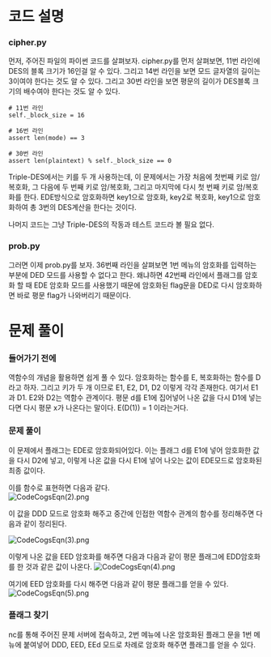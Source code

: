 # 코드 설명

### cipher.py

먼저, 주어진 파일의 파이썬 코드를 살펴보자. cipher.py를 먼저 살펴보면, 11번 라인에 DES의 블록 크기가 16인걸 알 수 있다. 그리고 14번 라인을 보면 모드 글자열의 길이는 3이여야 한다는 것도 알 수 있다. 그리고 30번 라인을 보면 평문의 길이가 DES블록 크기의 배수여야 한다는 것도 알 수 있다.

```pyhton
# 11번 라인
self._block_size = 16

# 16번 라인
assert len(mode) == 3

# 30번 라인
assert len(plaintext) % self._block_size == 0
```

Triple-DES에서는 키를 두 개 사용하는데, 이 문제에서는 가장 처음에 첫번째 키로 암/복호화, 그 다음에 두 번째 키로 암/복호화, 그리고 마지막에 다시 첫 번째 키로 암/복호화를 한다. EDE방식으로 암호화하면 key1으로 암호화, key2로 복호화, key1으로 암호화하여 총 3번의 DES계산을 한다는 것이다.

나머지 코드는 그냥 Triple-DES의 작동과 테스트 코드라 볼 필요 없다.

### prob.py

그러면 이제 prob.py를 보자. 36번째 라인을 살펴보면 1번 메뉴의 암호화를 입력하는 부분에 DED 모드를 사용할 수 없다고 한다. 왜냐하면 42번째 라인에서 플래그를 암호화 할 때 EDE 암호화 모드를 사용했기 때문에 암호화된 flag문을 DED로 다시 암호화하면 바로 평문 flag가 나와버리기 때문이다.

# 문제 풀이

### 들어가기 전에

역함수의 개념을 활용하면 쉽게 풀 수 있다.
암호화하는 함수를 E, 복호화하는 함수를 D라고 하자. 그리고 키가 두 개 이므로 E1, E2, D1, D2 이렇게 각각 존재한다. 여기서 E1과 D1. E2와 D2는 역함수 관계이다. 평문 d를 E1에 집어넣어 나온 값을 다시 D1에 넣는다면 다시 평문 x가 나온다는 말이다. E(D(1)) = 1 이라는거다.

### 문제 풀이

이 문제에서 플래그는 EDE로 암호화되어있다. 이는 플래그 d를 E1에 넣어 암호화한 값을 다시 D2에 넣고, 이렇게 나온 값을 다시 E1에 넣어 나오는 값이 EDE모드로 암호화된 최종 값이다.

이를 함수로 표현하면 다음과 같다.  
![CodeCogsEqn(2).png](https://dreamhack-media.s3.amazonaws.com/attachments/7a7765262f26d349c6dd5bb5639f0dd5c0cfd46f2189ec88d7823ec31993b275.png)

이 값을 DDD 모드로 암호화 해주고 중간에 인접한 역함수 관계의 함수를 정리해주면 다음과 같이 정리된다.

![CodeCogsEqn(3).png](https://dreamhack-media.s3.amazonaws.com/attachments/afc7ba7901b9651872ec408618d15fd2d58c260291639dee7e55a4eae1e42732.png)

이렇게 나온 값을 EED 암호화를 해주면 다음과 다음과 같이 평문 플래그에 EDD암호화를 한 것과 같은 값이 나온다.
![CodeCogsEqn(4).png](https://dreamhack-media.s3.amazonaws.com/attachments/0d124f0e8eb8b41814543075654792eca32109707168118c3e0c7f48f630cd1b.png)

여기에 EED 암호화를 다시 해주면 다음과 같이 평문 플래그를 얻을 수 있다.
![CodeCogsEqn(5).png](https://dreamhack-media.s3.amazonaws.com/attachments/7ccbcfb375c7d7eb6517f4013057c549dd648f42aecee7aa9daa503d37347ed0.png)

### 플래그 찾기

nc를 통해 주어진 문제 서버에 접속하고, 2번 메뉴에 나온 암호화된 플래그 문을 1번 메뉴에 붙여넣어 DDD, EED, EEd 모드로 차례로 암호화 해주면 플래그를 얻을 수 있다.
